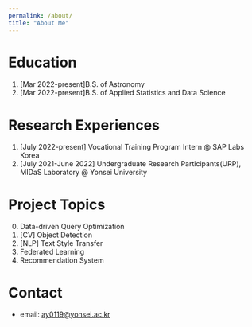 ```yaml
---
permalink: /about/
title: "About Me"
---
```



# Education

1. [Mar 2022-present]B.S. of Astronomy
2. [Mar 2022-present]B.S. of Applied Statistics and Data Science

# Research Experiences 

1. [July 2022-present] Vocational Training Program Intern @ SAP Labs Korea
2. [July 2021-June 2022] Undergraduate Research Participants(URP), MIDaS Laboratory @ Yonsei University

# Project Topics 

0. Data-driven Query Optimization
1. [CV] Object Detection
2. [NLP] Text Style Transfer
3. Federated Learning
4. Recommendation System


# Contact

- email: ay0119@yonsei.ac.kr

